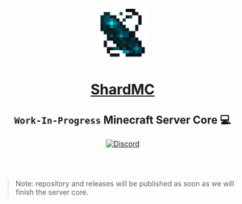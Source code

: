 <p align="center">
  <a href="https://shardmc.su" target="_blank"><img src="https://raw.githubusercontent.com/ShardMC/ward/main/logo/4096x4096/logo_phoneless.png" width="20%">
    <h1 align="center"> ShardMC </h1>
  </a>
</p>

<h2 align="center"><code>Work-In-Progress</code> Minecraft Server Core 💻</h2>

<p align="center"><a href='https://shardmc.su/discord' target="_blank"><img alt='Discord' src='https://img.shields.io/badge/Discord-100000?style=for-the-badge&logo=Discord&logoColor=white&labelColor=0037FF&color=black'/></a></p>


<br></br>
> Note: repository and releases will be published as soon as we will finish the server core.
